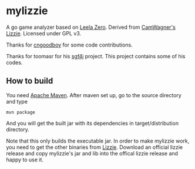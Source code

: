 # mylizzie
A go game analyzer based on [Leela Zero](https://github.com/gcp/leela-zero). Derived from [CamWagner's Lizzie](https://github.com/CamWagner/lizzie). Licensed under GPL v3. 

Thanks for [cngoodboy](https://github.com/cngoodboy/lizzie) for some code contributions. 

Thanks for toomasr for his [sgf4j](https://github.com/toomasr/sgf4j) project. This project contains some of his codes.

## How to build
You need [Apache Maven](http://maven.apache.org/). After maven set up, go to the source directory and type
```
mvn package
```
And you will get the built jar with its dependencies in target/distribution directory.

Note that this only builds the executable jar. In order to make mylizzie work, you need to get the other binaries from [Lizzie](https://github.com/CamWagner/lizzie).
Download an official lizzie release and copy mylizzie's jar and lib into the offical lizzie release and happy to use it.
